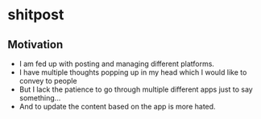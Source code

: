 # shitpost

## Motivation
- I am fed up with posting and managing different platforms.
- I have multiple thoughts popping up in my head which I would like to convey to people
- But I lack the patience to go through multiple different apps just to say something...
- And to update the content based on the app is more hated.

